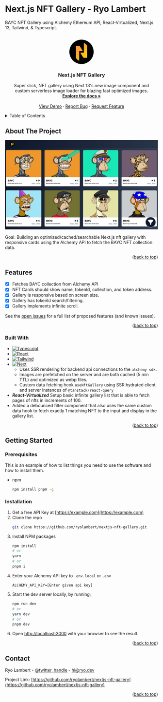 # Next.js NFT Gallery  - Ryo Lambert
BAYC NFT Gallery using Alchemy Ethereum API, React-Virtualized, Next.js 13, Tailwind, & Typescript.
<!-- PROJECT SHIELDS -->
<!--
*** I'm using markdown "reference style" links for readability.
*** Reference links are enclosed in brackets [ ] instead of parentheses ( ).
*** See the bottom of this document for the declaration of the reference variables
*** for contributors-url, forks-url, etc. This is an optional, concise syntax you may use.
*** https://www.markdownguide.org/basic-syntax/#reference-style-links
-->

<!-- PROJECT LOGO -->
<br />
<div align="center">
  <a href="https://github.com/ryolambert/nextjs-nft-gallery">
    <img src="images/nft-dot-com-logo.png" alt="Logo" width="80" heiwwwght="80">
  </a>

<h3 align="center">Next.js NFT Gallery</h3>

  <p align="center">
    Super slick, NFT gallery using Next 13's new image component and custom serverless image loader for blazing fast optimized images.
    <br />
    <a href="https://github.com/ryolambert/nextjs-nft-gallery"><strong>Explore the docs »</strong></a>
    <br />
    <br />
    <a href="https://nextjs-nft-gallery.vercel.app">View Demo</a>
    ·
    <a href="https://github.com/ryolambert/nextjs-nft-gallery/issues">Report Bug</a>
    ·
    <a href="https://github.com/ryolambert/nextjs-nft-gallery/issues">Request Feature</a>
  </p>
</div>



<!-- TABLE OF CONTENTS -->
<details>
  <summary>Table of Contents</summary>
  <ol>
    <li>
      <a href="#about-the-project">About The Project</a>
      <ul>
        <li><a href="#Features">Features</a></li>
        <li><a href="#built-with">Built With</a></li>
      </ul>
    </li>
    <li>
      <a href="#getting-started">Getting Started</a>
      <ul>
        <li><a href="#prerequisites">Prerequisites</a></li>
        <li><a href="#installation">Installation</a></li>
      </ul>
    </li>
    <li><a href="#usage">Usage</a></li>
    <li><a href="#contact">Contact</a></li>
  </ol>
</details>



<!-- ABOUT THE PROJECT -->
## About The Project

[![Product Name Screen Shot][product-screenshot]](https://nextjs-nft-gallery.vercel.app/)

Goal: Building an optimized/cached/searchable Next.js nft gallery with responsive cards using the Alchemy API to fetch the BAYC NFT collection data.

<p align="right">(<a href="#readme-top">back to top</a>)</p>



<!-- FEATURES -->
## Features

- [x] Fetches BAYC collection from Alchemy API
- [x] NFT Cards should show name, tokenId, collection, and token address.
- [x] Gallery is responsive based on screen size.
- [x] Gallery has tokenId search/filtering.
- [x] Gallery implements infinite scroll.

See the [open issues](https://github.com/ryolambert/nextjs-nft-gallery/issues) for a full list of proposed features (and known issues).

<p align="right">(<a href="#readme-top">back to top</a>)</p>


### Built With

* [![Typescript][Typescript.ts]][Typescript-url]
* [![React][React.js]][React-url]
* [![Tailwind][TailwindCSS]][Tailwind-url]
* [![Next][Next.js]][Next-url]
  * Uses SSR rendering for backend api connections to the `alchemy sdk`.
  * Images are prefetched on the server and are both cached (5 min TTL) and optimized as webp files.
  * Custom data fetching hook `useNftGallery` using SSR hydrated client and server instances of `@tanstack/react-query`
* ***React-Virtualized*** Setup basic infinite gallery list that is able to fetch pages of nfts in increments of 100.
* Added a debounced filter component that also uses the same custom data hook to fetch exactly 1 matching NFT to the input and display in the gallery list.


<p align="right">(<a href="#readme-top">back to top</a>)</p>



<!-- GETTING STARTED -->
## Getting Started

### Prerequisites

This is an example of how to list things you need to use the software and how to install them.
* npm
  ```sh
  npm install pnpm -g
  ```

### Installation

1. Get a free API Key at [https://example.com](https://example.com)
2. Clone the repo
   ```sh
   git clone https://github.com/ryolambert/nextjs-nft-gallery.git
   ```
3. Install NPM packages
   ```sh
   npm install
   # or
   yarn
   # or
   pnpm i
   ```
4. Enter your Alchemy API key to `.env.local` or `.env`
   ```dotenv
   ALCHEMY_API_KEY=[Enter given api key]
   ```
5. Start the dev server locally, by running;
   ```bash
   npm run dev
   # or
   yarn dev
   # or
   pnpm dev
   ```
6. Open [http://localhost:3000](http://localhost:3000) with your browser to see the result.

<p align="right">(<a href="#readme-top">back to top</a>)</p>




<!-- CONTACT -->
## Contact

Ryo Lambert - [@twitter_handle](https://twitter.com/twitter_handle) - hi@ryo.dev

Project Link: [https://github.com/ryolambert/nextjs-nft-gallery](https://github.com/ryolambert/nextjs-nft-gallery)

<p align="right">(<a href="#readme-top">back to top</a>)</p>



<!-- MARKDOWN LINKS & IMAGES -->
<!-- https://www.markdownguide.org/basic-syntax/#reference-style-links -->
[product-screenshot]: images/app-screenshot.png
[Next.js]: https://img.shields.io/badge/next.js-000000?style=for-the-badge&logo=nextdotjs&logoColor=white
[Next-url]: https://nextjs.org/
[React.js]: https://img.shields.io/badge/React-20232A?style=for-the-badge&logo=react&logoColor=61DAFB
[React-url]: https://reactjs.org/
[TailwindCSS]: https://img.shields.io/badge/Tailwind_CSS-38B2AC?style=for-the-badge&logo=tailwind-css&logoColor=white
[Tailwind-url]: https://tailwindcss.com/
[Typescript.ts]: https://img.shields.io/badge/TypeScript-007ACC?style=for-the-badge&logo=typescript&logoColor=white
[Typescript-url]: https://www.typescriptlang.org/
